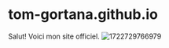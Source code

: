 # tom-gortana.github.io
Salut!
Voici mon site officiel.
![1722729766979](https://github.com/user-attachments/assets/e14c6937-bb83-4c0c-b138-3eb2d058fc6d)

